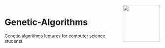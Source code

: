 <img align="right" width="120" height="120" src="https://github.com/cs-MohamedAyman/Computer-Science-Textbooks/blob/master/logos/genetic-algorithms.jpg">

# Genetic-Algorithms
Genetic algorithms lectures for computer science students.
